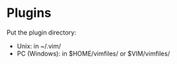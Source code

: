 Plugins
=======

Put the plugin directory:
* Unix:
    in ~/.vim/
* PC (Windows):
    in $HOME/vimfiles/ or $VIM/vimfiles/
